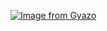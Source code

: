 [![Image from Gyazo](https://i.gyazo.com/be1f9f5dbdaa3ef76daabf2fdcd7521e.png)](https://gyazo.com/be1f9f5dbdaa3ef76daabf2fdcd7521e)